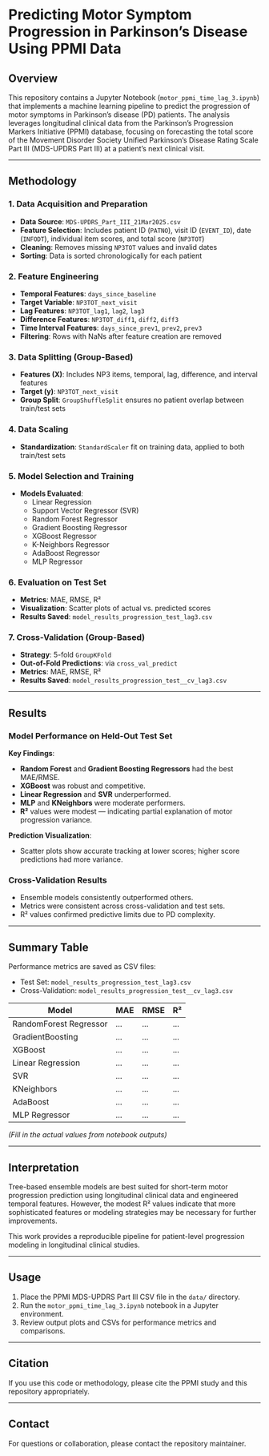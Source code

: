 # Predicting Motor Symptom Progression in Parkinson’s Disease Using PPMI Data

## Overview

This repository contains a Jupyter Notebook (`motor_ppmi_time_lag_3.ipynb`) that implements a machine learning pipeline to predict the progression of motor symptoms in Parkinson’s disease (PD) patients. The analysis leverages longitudinal clinical data from the Parkinson’s Progression Markers Initiative (PPMI) database, focusing on forecasting the total score of the Movement Disorder Society Unified Parkinson’s Disease Rating Scale Part III (MDS-UPDRS Part III) at a patient’s next clinical visit.

---

## Methodology

### 1. Data Acquisition and Preparation
- **Data Source**: `MDS-UPDRS_Part_III_21Mar2025.csv`
- **Feature Selection**: Includes patient ID (`PATNO`), visit ID (`EVENT_ID`), date (`INFODT`), individual item scores, and total score (`NP3TOT`)
- **Cleaning**: Removes missing `NP3TOT` values and invalid dates
- **Sorting**: Data is sorted chronologically for each patient

### 2. Feature Engineering
- **Temporal Features**: `days_since_baseline`
- **Target Variable**: `NP3TOT_next_visit`
- **Lag Features**: `NP3TOT_lag1`, `lag2`, `lag3`
- **Difference Features**: `NP3TOT_diff1`, `diff2`, `diff3`
- **Time Interval Features**: `days_since_prev1`, `prev2`, `prev3`
- **Filtering**: Rows with NaNs after feature creation are removed

### 3. Data Splitting (Group-Based)
- **Features (X)**: Includes NP3 items, temporal, lag, difference, and interval features
- **Target (y)**: `NP3TOT_next_visit`
- **Group Split**: `GroupShuffleSplit` ensures no patient overlap between train/test sets

### 4. Data Scaling
- **Standardization**: `StandardScaler` fit on training data, applied to both train/test sets

### 5. Model Selection and Training
- **Models Evaluated**:
  - Linear Regression
  - Support Vector Regressor (SVR)
  - Random Forest Regressor
  - Gradient Boosting Regressor
  - XGBoost Regressor
  - K-Neighbors Regressor
  - AdaBoost Regressor
  - MLP Regressor

### 6. Evaluation on Test Set
- **Metrics**: MAE, RMSE, R²
- **Visualization**: Scatter plots of actual vs. predicted scores
- **Results Saved**: `model_results_progression_test_lag3.csv`

### 7. Cross-Validation (Group-Based)
- **Strategy**: 5-fold `GroupKFold`
- **Out-of-Fold Predictions**: via `cross_val_predict`
- **Metrics**: MAE, RMSE, R²
- **Results Saved**: `model_results_progression_test__cv_lag3.csv`

---

## Results

### Model Performance on Held-Out Test Set

**Key Findings**:
- **Random Forest** and **Gradient Boosting Regressors** had the best MAE/RMSE.
- **XGBoost** was robust and competitive.
- **Linear Regression** and **SVR** underperformed.
- **MLP** and **KNeighbors** were moderate performers.
- **R²** values were modest — indicating partial explanation of motor progression variance.

**Prediction Visualization**:
- Scatter plots show accurate tracking at lower scores; higher score predictions had more variance.

### Cross-Validation Results

- Ensemble models consistently outperformed others.
- Metrics were consistent across cross-validation and test sets.
- R² values confirmed predictive limits due to PD complexity.

---

## Summary Table

Performance metrics are saved as CSV files:

- Test Set: `model_results_progression_test_lag3.csv`
- Cross-Validation: `model_results_progression_test__cv_lag3.csv`

| Model                  | MAE  | RMSE | R²   |
|------------------------|------|------|------|
| RandomForest Regressor| ...  | ...  | ...  |
| GradientBoosting       | ...  | ...  | ...  |
| XGBoost                | ...  | ...  | ...  |
| Linear Regression      | ...  | ...  | ...  |
| SVR                    | ...  | ...  | ...  |
| KNeighbors             | ...  | ...  | ...  |
| AdaBoost               | ...  | ...  | ...  |
| MLP Regressor          | ...  | ...  | ...  |

_(Fill in the actual values from notebook outputs)_

---

## Interpretation

Tree-based ensemble models are best suited for short-term motor progression prediction using longitudinal clinical data and engineered temporal features. However, the modest R² values indicate that more sophisticated features or modeling strategies may be necessary for further improvements.

This work provides a reproducible pipeline for patient-level progression modeling in longitudinal clinical studies.

---

## Usage

1. Place the PPMI MDS-UPDRS Part III CSV file in the `data/` directory.
2. Run the `motor_ppmi_time_lag_3.ipynb` notebook in a Jupyter environment.
3. Review output plots and CSVs for performance metrics and comparisons.

---

## Citation

If you use this code or methodology, please cite the PPMI study and this repository appropriately.

---

## Contact

For questions or collaboration, please contact the repository maintainer.
